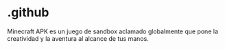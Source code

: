 # .github
Minecraft APK es un juego de sandbox aclamado globalmente que pone la creatividad y la aventura al alcance de tus manos.
